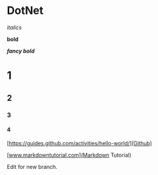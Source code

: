 # DotNet

*italics*

**bold**

_**fancy bold**_

# 1

## 2

### 3

#### 4

[https://guides.github.com/activities/hello-world/](Github)

[www.markdowntutorial.com](Markdown Tutorial)

Edit for new branch.
